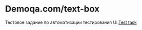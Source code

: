 # Demoqa.com/text-box

Тестовое задание по автоматизации тестирования UI.[Test task](https://github.com/istrybuk/Automation_Testing/blob/main/Test_UI/demoqa.com-text-box/Python%20Test%20Task.txt)
